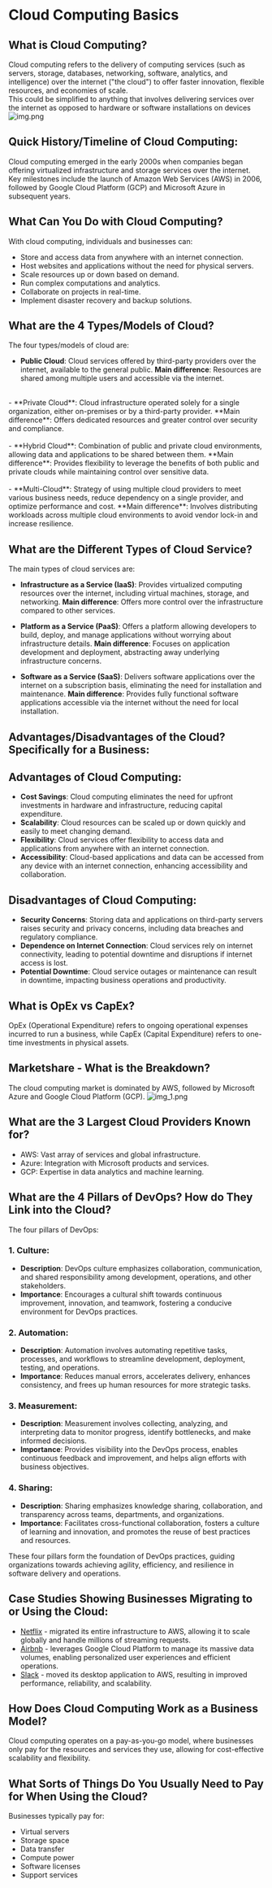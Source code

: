 # Cloud Computing Basics

## What is Cloud Computing?
Cloud computing refers to the delivery of computing services (such as servers, storage, databases, networking, software, analytics, and intelligence) over the internet ("the cloud") to offer faster innovation, flexible resources, and economies of scale. <br>
This could be simplified to anything that involves delivering services over the internet as opposed to hardware or software installations on devices
![img.png](img.png)

## Quick History/Timeline of Cloud Computing:
Cloud computing emerged in the early 2000s when companies began offering virtualized infrastructure and storage services over the internet. Key milestones include the launch of Amazon Web Services (AWS) in 2006, followed by Google Cloud Platform (GCP) and Microsoft Azure in subsequent years.

## What Can You Do with Cloud Computing?
With cloud computing, individuals and businesses can:
- Store and access data from anywhere with an internet connection.
- Host websites and applications without the need for physical servers.
- Scale resources up or down based on demand.
- Run complex computations and analytics.
- Collaborate on projects in real-time.
- Implement disaster recovery and backup solutions.

## What are the 4 Types/Models of Cloud?
The four types/models of cloud are:
- **Public Cloud**: Cloud services offered by third-party providers over the internet, available to the general public. **Main difference**: Resources are shared among multiple users and accessible via the internet. <br>
<br>
- **Private Cloud**: Cloud infrastructure operated solely for a single organization, either on-premises or by a third-party provider. **Main difference**: Offers dedicated resources and greater control over security and compliance.<br>
<br>
- **Hybrid Cloud**: Combination of public and private cloud environments, allowing data and applications to be shared between them. **Main difference**: Provides flexibility to leverage the benefits of both public and private clouds while maintaining control over sensitive data.<br>
<br>
- **Multi-Cloud**: Strategy of using multiple cloud providers to meet various business needs, reduce dependency on a single provider, and optimize performance and cost. **Main difference**: Involves distributing workloads across multiple cloud environments to avoid vendor lock-in and increase resilience.


## What are the Different Types of Cloud Service?
The main types of cloud services are:
- **Infrastructure as a Service (IaaS)**: Provides virtualized computing resources over the internet, including virtual machines, storage, and networking. **Main difference**: Offers more control over the infrastructure compared to other services.

- **Platform as a Service (PaaS)**: Offers a platform allowing developers to build, deploy, and manage applications without worrying about infrastructure details. **Main difference**: Focuses on application development and deployment, abstracting away underlying infrastructure concerns.

- **Software as a Service (SaaS)**: Delivers software applications over the internet on a subscription basis, eliminating the need for installation and maintenance. **Main difference**: Provides fully functional software applications accessible via the internet without the need for local installation.


## Advantages/Disadvantages of the Cloud? Specifically for a Business:
## Advantages of Cloud Computing:
- **Cost Savings**: Cloud computing eliminates the need for upfront investments in hardware and infrastructure, reducing capital expenditure.
- **Scalability**: Cloud resources can be scaled up or down quickly and easily to meet changing demand.
- **Flexibility**: Cloud services offer flexibility to access data and applications from anywhere with an internet connection.
- **Accessibility**: Cloud-based applications and data can be accessed from any device with an internet connection, enhancing accessibility and collaboration.

## Disadvantages of Cloud Computing:
- **Security Concerns**: Storing data and applications on third-party servers raises security and privacy concerns, including data breaches and regulatory compliance.
- **Dependence on Internet Connection**: Cloud services rely on internet connectivity, leading to potential downtime and disruptions if internet access is lost.
- **Potential Downtime**: Cloud service outages or maintenance can result in downtime, impacting business operations and productivity.


## What is OpEx vs CapEx?
OpEx (Operational Expenditure) refers to ongoing operational expenses incurred to run a business, while CapEx (Capital Expenditure) refers to one-time investments in physical assets.

## Marketshare - What is the Breakdown?
The cloud computing market is dominated by AWS, followed by Microsoft Azure and Google Cloud Platform (GCP).
![img_1.png](img_1.png)
## What are the 3 Largest Cloud Providers Known for?
- AWS: Vast array of services and global infrastructure.
- Azure: Integration with Microsoft products and services.
- GCP: Expertise in data analytics and machine learning.

## What are the 4 Pillars of DevOps? How do They Link into the Cloud?
The four pillars of DevOps:
### 1. Culture:
- **Description**: DevOps culture emphasizes collaboration, communication, and shared responsibility among development, operations, and other stakeholders.
- **Importance**: Encourages a cultural shift towards continuous improvement, innovation, and teamwork, fostering a conducive environment for DevOps practices.

### 2. Automation:
- **Description**: Automation involves automating repetitive tasks, processes, and workflows to streamline development, deployment, testing, and operations.
- **Importance**: Reduces manual errors, accelerates delivery, enhances consistency, and frees up human resources for more strategic tasks.

### 3. Measurement:
- **Description**: Measurement involves collecting, analyzing, and interpreting data to monitor progress, identify bottlenecks, and make informed decisions.
- **Importance**: Provides visibility into the DevOps process, enables continuous feedback and improvement, and helps align efforts with business objectives.

### 4. Sharing:
- **Description**: Sharing emphasizes knowledge sharing, collaboration, and transparency across teams, departments, and organizations.
- **Importance**: Facilitates cross-functional collaboration, fosters a culture of learning and innovation, and promotes the reuse of best practices and resources.

These four pillars form the foundation of DevOps practices, guiding organizations towards achieving agility, efficiency, and resilience in software delivery and operations.

## Case Studies Showing Businesses Migrating to or Using the Cloud:
- [Netflix](https://aws.amazon.com/solutions/case-studies/netflix/) - migrated its entire infrastructure to AWS, allowing it to scale globally and handle millions of streaming requests.
- [Airbnb](https://cloud.google.com/customers/airbnb) - leverages Google Cloud Platform to manage its massive data volumes, enabling personalized user experiences and efficient operations.
- [Slack](https://slack.engineering/rebuilding-slack-on-the-desktop-308d6fe94ae4) - moved its desktop application to AWS, resulting in improved performance, reliability, and scalability.

## How Does Cloud Computing Work as a Business Model?
Cloud computing operates on a pay-as-you-go model, where businesses only pay for the resources and services they use, allowing for cost-effective scalability and flexibility.

## What Sorts of Things Do You Usually Need to Pay for When Using the Cloud?
Businesses typically pay for:
- Virtual servers
- Storage space
- Data transfer
- Compute power
- Software licenses
- Support services
